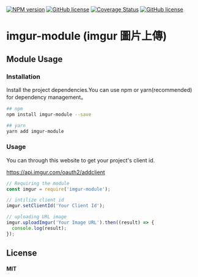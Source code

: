 [![NPM version][npm-image]][npm-url] 
[![GitHub license][travis-image]][travis-url]
[![Coverage Status](https://coveralls.io/repos/github/andy6804tw/imgur-module/badge.svg?branch=master)](https://coveralls.io/github/andy6804tw/imgur-module?branch=master)
[![GitHub license][license-image]][license-url]
# imgur-module (imgur 圖片上傳)

## Module Usage

### Installation
Install the project dependencies.You can use npm or yarn(recommended) for dependency management。

```bash
## npm
npm install imgur-module --save

## yarn 
yarn add imgur-module
```

### Usage

You can through this website to get your project's client id.

https://api.imgur.com/oauth2/addclient

```js
// Requiring the module
const imgur = require('imgur-module');

// intilize client id
imgur.setClientId('Your Client Id');

// uploading URL image
imgur.uploadImgur('Your Image URL').then((result) => {
  console.log(result);
});

```

## License
#### MIT


[npm-image]: https://img.shields.io/badge/npm-v1.0.2-blue.svg
[npm-url]: https://www.npmjs.com/package/imgur-module
[travis-image]: https://travis-ci.org/andy6804tw/imgur-module.svg?branch=master
[travis-url]: https://travis-ci.org/andy6804tw/imgur-module
[license-image]: https://img.shields.io/npm/l/express.svg?registry_uri=https%3A%2F%2Fregistry.npmjs.com
[license-url]: https://github.com/andy6804tw/imgur-module/blob/master/LICENSE

